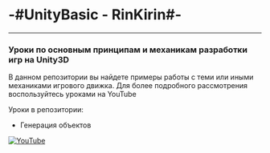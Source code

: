 # -#UnityBasic - RinKirin#-
-------
### Уроки по основным принципам и механикам разработки игр на Unity3D
В данном репозитории вы найдете примеры работы с теми или иными механиками игрового движка. Для более подробного рассмотрения воспользуйтесь уроками на YouTube

Уроки в репозитории:
<ul>
     <li>Генерация объектов</li>
   </ul>
<p><a href="https://www.youtube.com/user/AlfonseChanell/"><img src="https://camo.githubusercontent.com/26e504f04e5faf9c6d6a93e84c1f1c4515b0fbcb/68747470733a2f2f7669676e657474652e77696b69612e6e6f636f6f6b69652e6e65742f7268657474616e646c696e6b2f696d616765732f612f61662f596f75747562652e706e672f7265766973696f6e2f6c61746573743f63623d3230313430373132313731323437" alt="YouTube"></a></p>
